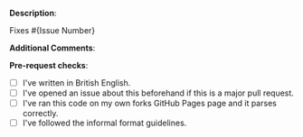 <!---
Thanks for looking to help our project! 
Please populate the following sections to assist with reviewing your commits.
This text won't show on the issue.
--->

<!-- Description; A concise sentence describing what you're fixing -->
**Description**:

<!-- Replace {Issue Number} with the number of any related issues. This will close them when this is merged. Delete this if this Pull Request doesn't fully address an issue -->
Fixes #{Issue Number}

<!-- Add any additional comments below the header -->
**Additional Comments**:  

<!---
For the following criteria, put an x in between the square-brackets if you've done what they've said.
--->
**Pre-request checks**:
- [ ] I've written in British English.
- [ ] I've opened an issue about this beforehand if this is a major pull request.
- [ ] I've ran this code on my own forks GitHub Pages page and it parses correctly.
- [ ] I've followed the informal format guidelines.
        
<!---
Once you've filled this out, press 'Create pull requests' and one of the project maintainers will review it within 24 hours. 
Thanks!
--->